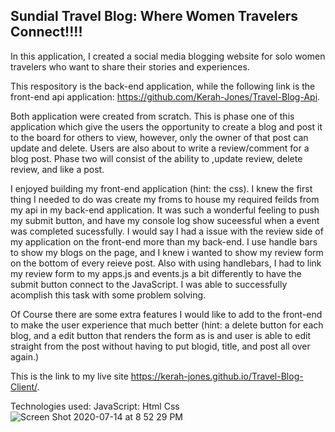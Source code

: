 Sundial Travel Blog: Where Women Travelers Connect!!!!
---
In this application, I created a social media blogging website for solo women travelers who want to share their stories and experiences.

This respository is the back-end application, while the following link is the front-end api application: https://github.com/Kerah-Jones/Travel-Blog-Api.

Both application were created from scratch. This is phase one of this application which give the users the opportunity to create a blog and post it to the board for others to view, however, only the owner of that post can update and delete. Users are also about to write a review/comment for a blog post. Phase two will consist of the ability to ,update review, delete review, and like a post.

I enjoyed building my front-end application (hint: the css). I knew the first thing I needed to do was create my froms to house my required feilds from my api in my back-end application. It was such a wonderful feeling to push my submit button, and have my console log show suceessful when a event was completed sucessfully. I would say I had a issue with the review side of my application on the front-end more than my back-end. I use handle bars to show my blogs on the page, and I knew i wanted to show my review form on the bottom of every reieve post. Also with using handlebars, I had to link my review form to my apps.js and events.js a bit differently to have the submit button connect to the JavaScript. I was able to successfully acomplish this task with some problem solving. 

Of Course there are some extra features I would like to add to the front-end to make the user experience that much better (hint: a delete button for each blog, and a edit button that renders the form as is and user is able to edit straight from the post without having to put blogid, title, and post all over again.)


This is the link to my live site https://kerah-jones.github.io/Travel-Blog-Client/.

Technologies used: 
JavaScript:
Html
Css
![Screen Shot 2020-07-14 at 8 52 29 PM](https://media.git.generalassemb.ly/user/28264/files/c7642d00-c617-11ea-9fa9-1ec4b1fadadb)
